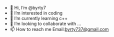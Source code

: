 - 👋 Hi, I’m @byrty7
- 👀 I’m interested in coding 
- 🌱 I’m currently learning c++
- 💞️ I’m looking to collaborate with ...
- 📫 How to reach me Email:byrty737@gmail.com
<!---
byrty7/byrty7 is a ✨ special ✨ repository because its `README.md` (this file) appears on your GitHub profile.
You can click the Preview link to take a look at your changes.
--->
